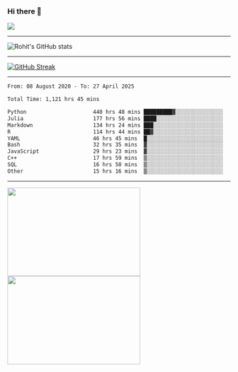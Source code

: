 ### Hi there 👋

 ![](https://komarev.com/ghpvc/?username=RohitRathore1&color=blueviolet)

<hr/>

![Rohit's GitHub stats](https://github-readme-stats.vercel.app/api?username=RohitRathore1&show_icons=true&theme=transparent)

<hr/>

[![GitHub Streak](http://github-readme-streak-stats.herokuapp.com?user=RohitRathore1&theme=dark&mode=weekly)](https://git.io/streak-stats)

<hr/>

<!--START_SECTION:waka-->

```txt
From: 08 August 2020 - To: 27 April 2025

Total Time: 1,121 hrs 45 mins

Python                     440 hrs 48 mins █████████▓░░░░░░░░░░░░░░░   39.30 %
Julia                      177 hrs 56 mins ████░░░░░░░░░░░░░░░░░░░░░   15.86 %
Markdown                   134 hrs 24 mins ███░░░░░░░░░░░░░░░░░░░░░░   11.98 %
R                          114 hrs 44 mins ██▓░░░░░░░░░░░░░░░░░░░░░░   10.23 %
YAML                       46 hrs 45 mins  █░░░░░░░░░░░░░░░░░░░░░░░░   04.17 %
Bash                       32 hrs 35 mins  ▓░░░░░░░░░░░░░░░░░░░░░░░░   02.91 %
JavaScript                 29 hrs 23 mins  ▓░░░░░░░░░░░░░░░░░░░░░░░░   02.62 %
C++                        17 hrs 59 mins  ▒░░░░░░░░░░░░░░░░░░░░░░░░   01.60 %
SQL                        16 hrs 50 mins  ▒░░░░░░░░░░░░░░░░░░░░░░░░   01.50 %
Other                      15 hrs 16 mins  ▒░░░░░░░░░░░░░░░░░░░░░░░░   01.36 %
```

<!--END_SECTION:waka-->

<hr/>

<p>
  <img src="https://wakatime.com/share/@TeAmp0is0N/3935ee43-08a3-493e-8b95-60c1f9204b15.svg" width="300" height="200">
  <img src="https://wakatime.com/share/@TeAmp0is0N/8717aacc-7340-44e0-abb1-987dc9823fcd.svg" width="300" height="200">
</p>




